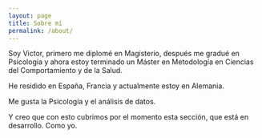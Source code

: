 ```yaml
---
layout: page
title: Sobre mí
permalink: /about/
---
```

  
Soy Victor, primero me diplomé en Magisterio, después me gradué en Psicología y ahora estoy terminado un Máster en Metodología en Ciencias del Comportamiento y de la Salud.  
  
He residido en España, Francia y actualmente estoy en Alemania.   
  
Me gusta la Psicología y el análisis de datos.  
  
Y creo que con esto cubrimos por el momento esta sección, que está en desarrollo. Como yo.



